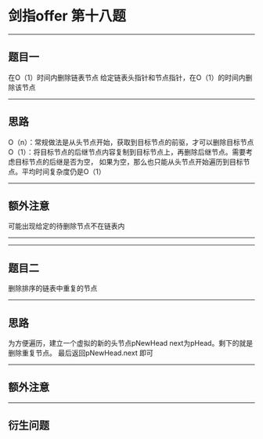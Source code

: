 # 剑指offer 第十八题 
***
## 题目一
在O（1）时间内删除链表节点
给定链表头指针和节点指针，在O（1）的时间内删除该节点
***
## 思路
O（n）：常规做法是从头节点开始，获取到目标节点的前驱，才可以删除目标节点
O（1）：将目标节点的后继节点内容复制到目标节点上，再删除后继节点。需要考虑目标节点的后继是否为空，
如果为空，那么也只能从头节点开始遍历到目标节点。平均时间复杂度仍是O（1）
***
## 额外注意 
可能出现给定的待删除节点不在链表内
***
***
## 题目二
删除排序的链表中重复的节点
***
## 思路
为方便遍历，建立一个虚拟的新的头节点pNewHead next为pHead。剩下的就是删除重复节点。
最后返回pNewHead.next 即可
***
## 额外注意 

***
## 衍生问题

